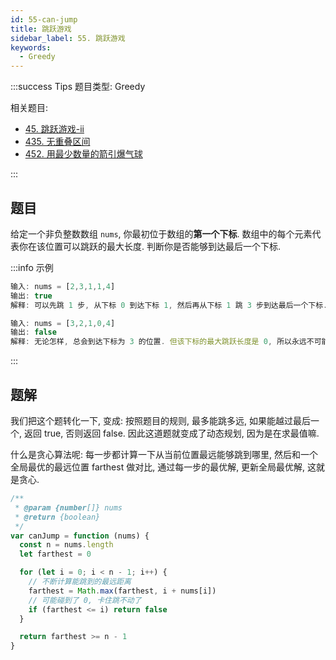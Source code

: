 ```yaml
---
id: 55-can-jump
title: 跳跃游戏
sidebar_label: 55. 跳跃游戏
keywords:
  - Greedy
---
```


:::success Tips
题目类型: Greedy

相关题目:

- [45. 跳跃游戏-ii](/leetcode/medium/45-jump)
- [435. 无重叠区间](/leetcode/medium/435-erase-overlap-intervals)
- [452. 用最少数量的箭引爆气球](/leetcode/medium/452-find-min-arrow-shots)

:::

## 题目

给定一个非负整数数组 `nums`, 你最初位于数组的**第一个下标**. 数组中的每个元素代表你在该位置可以跳跃的最大长度. 判断你是否能够到达最后一个下标.

:::info 示例

```ts
输入: nums = [2,3,1,1,4]
输出: true
解释: 可以先跳 1 步, 从下标 0 到达下标 1, 然后再从下标 1 跳 3 步到达最后一个下标.
```

```ts
输入: nums = [3,2,1,0,4]
输出: false
解释: 无论怎样, 总会到达下标为 3 的位置. 但该下标的最大跳跃长度是 0, 所以永远不可能到达最后一个下标.
```

:::

## 题解

我们把这个题转化一下, 变成: 按照题目的规则, 最多能跳多远, 如果能越过最后一个, 返回 true, 否则返回 false. 因此这道题就变成了动态规划, 因为是在求最值嘛.

什么是贪心算法呢: 每一步都计算一下从当前位置最远能够跳到哪里, 然后和一个全局最优的最远位置 farthest 做对比, 通过每一步的最优解, 更新全局最优解, 这就是贪心.

```ts
/**
 * @param {number[]} nums
 * @return {boolean}
 */
var canJump = function (nums) {
  const n = nums.length
  let farthest = 0

  for (let i = 0; i < n - 1; i++) {
    // 不断计算能跳到的最远距离
    farthest = Math.max(farthest, i + nums[i])
    // 可能碰到了 0, 卡住跳不动了
    if (farthest <= i) return false
  }

  return farthest >= n - 1
}
```
